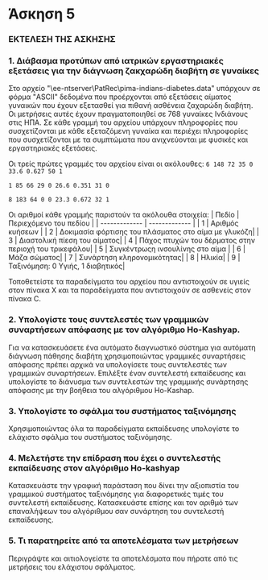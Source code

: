 # Άσκηση 5

### ΕΚΤΕΛΕΣΗ ΤΗΣ ΑΣΚΗΣΗΣ

### 1. Διάβασμα προτύπων από ιατρικών εργαστηριακές εξετάσεις για την διάγνωση ζακχαρώδη διαβήτη σε γυναίκες
Στο αρχείο "\\ee-ntserver\PatRec\pima-indians-diabetes.data" υπάρχουν σε φόρμα "ASCII" δεδομένα που προέρχονται από εξετάσεις αίματος γυναικών που έχουν εξετασθεί για πιθανή ασθένεια ζαχαρώδη διαβήτη. Οι μετρήσεις αυτές έχουν πραγματοποιηθεί σε 768 γυναίκες Ινδιάνους στις ΗΠΑ. Σε κάθε γραμμή του αρχείου υπάρχουν πληροφορίες που συσχετίζονται με κάθε εξεταζόμενη γυναίκα και περιέχει πληροφορίες που συσχετίζονται με τα συμπτώματα που ανιχνεύονται με φυσικές και εργαστηριακές εξετάσεις.

Οι τρείς πρώτες γραμμές του αρχείου είναι οι ακόλουθες:
`
6 148 72 35 0 33.6 0.627 50 1
`

`
1 85 66 29 0 26.6 0.351 31 0
`

`
8 183 64 0 0 23.3 0.672 32 1
`

Οι αριθμοί κάθε γραμμής παριστούν τα ακόλουθα στοιχεία:
| Πεδίο         | Περιεχόμενο του πεδίου     |
| ------------- | ------------- |
| 1             | Αριθμός κυήσεων | 
| 2             | Δοκιμασία φόρτισης του πλάσματος στο αίμα με γλυκόζη|
| 3             | Διαστολική πίεση του αίματος| 
| 4             | Πάχος πτυχών του δέρματος στην περιοχή του τρικεφάλου| 
| 5             | Συγκέντρωςη ινσουλίνης στο αίμα | 
| 6             | Μάζα σώματος| 
| 7             | Συνάρτηση κληρονομικότητας| 
| 8             | Ηλικία| 
| 9             | Ταξινόμηση: 0 Υγιής, 1 διαβητικός| 


Τοποθετείστε τα παραδείγματα του αρχείου που αντιστοιχούν σε υγιείς στον πίνακα X και τα παραδείγματα που αντιστοιχούν σε ασθενείς στον πίνακα C.


### 2. Υπολογίστε τους συντελεστές των γραμμικών συναρτήσεων απόφασης με τον αλγόριθμο Ho-Kashyap.
Για να κατασκευάσετε ένα αυτόματο διαγνωστικό σύστημα για αυτόματη διάγνωση πάθησης διαβήτη χρησιμοποιώντας γραμμικές συναρτήσεις απόφασης πρέπει αρχικά να υπολογίσετε τους συντελεστές των γραμμικών συναρτήσεων. Επιλέξτε έναν συντελεστή εκπαίδευσης και υπολογίστε το διάνυσμα των συντελεστών της γραμμικής συνάρτησης απόφασης με την βοήθεια του αλγόριθμου Ho-Kashap.

### 3. Υπολογίστε το σφάλμα του συστήματος ταξινόμησης
Χρησιμοποιώντας όλα τα παραδείγματα εκπαίδευσης υπολογίστε το ελάχιστο σφάλμα του συστήματος ταξινόμησης.

### 4. Μελετήστε την επίδραση που έχει ο συντελεστής εκπαίδευσης στον αλγόριθμο Ho-kashyap
Κατασκευάστε την γραφική παράσταση που δίνει την αξιοπιστία του γραμμικού συστήματος ταξινόμησης για διαφορετικές τιμές του συντελεστή εκπαίδευσης. Κατασκευάστε επίσης και τον αριθμό των επαναλήψεων του αλγόριθμου σαν συνάρτηση του συντελεστή εκπαίδευσης.

### 5. Τι παρατηρείτε από τα αποτελέσματα των μετρήσεων
Περιγράψτε και αιτιολογείστε τα αποτελέσματα που πήρατε από τις μετρήσεις του ελάχιστου σφάλματος.



